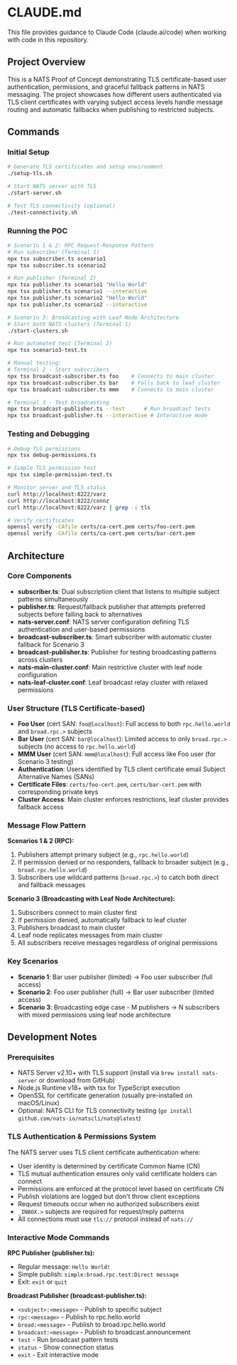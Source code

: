 # CLAUDE.md

This file provides guidance to Claude Code (claude.ai/code) when working with code in this repository.

## Project Overview

This is a NATS Proof of Concept demonstrating TLS certificate-based user authentication, permissions, and graceful fallback patterns in NATS messaging. The project showcases how different users authenticated via TLS client certificates with varying subject access levels handle message routing and automatic fallbacks when publishing to restricted subjects.

## Commands

### Initial Setup
```bash
# Generate TLS certificates and setup environment
./setup-tls.sh

# Start NATS server with TLS
./start-server.sh

# Test TLS connectivity (optional)
./test-connectivity.sh
```

### Running the POC
```bash
# Scenario 1 & 2: RPC Request-Response Pattern
# Run subscriber (Terminal 1)
npx tsx subscriber.ts scenario1
npx tsx subscriber.ts scenario2

# Run publisher (Terminal 2)  
npx tsx publisher.ts scenario1 "Hello World"
npx tsx publisher.ts scenario1 --interactive
npx tsx publisher.ts scenario2 "Hello World"
npx tsx publisher.ts scenario2 --interactive

# Scenario 3: Broadcasting with Leaf Node Architecture
# Start both NATS clusters (Terminal 1)
./start-clusters.sh

# Run automated test (Terminal 2)
npx tsx scenario3-test.ts

# Manual testing:
# Terminal 2 - Start subscribers
npx tsx broadcast-subscriber.ts foo    # Connects to main cluster
npx tsx broadcast-subscriber.ts bar    # Falls back to leaf cluster
npx tsx broadcast-subscriber.ts mmm    # Connects to main cluster

# Terminal 3 - Test broadcasting  
npx tsx broadcast-publisher.ts --test      # Run broadcast tests
npx tsx broadcast-publisher.ts --interactive # Interactive mode
```

### Testing and Debugging
```bash
# Debug TLS permissions
npx tsx debug-permissions.ts

# Simple TLS permission test
npx tsx simple-permission-test.ts

# Monitor server and TLS status
curl http://localhost:8222/varz
curl http://localhost:8222/connz
curl http://localhost:8222/varz | grep -i tls

# Verify certificates
openssl verify -CAfile certs/ca-cert.pem certs/foo-cert.pem
openssl verify -CAfile certs/ca-cert.pem certs/bar-cert.pem
```

## Architecture

### Core Components
- **subscriber.ts**: Dual subscription client that listens to multiple subject patterns simultaneously
- **publisher.ts**: Request/fallback publisher that attempts preferred subjects before falling back to alternatives
- **nats-server.conf**: NATS server configuration defining TLS authentication and user-based permissions
- **broadcast-subscriber.ts**: Smart subscriber with automatic cluster fallback for Scenario 3
- **broadcast-publisher.ts**: Publisher for testing broadcasting patterns across clusters
- **nats-main-cluster.conf**: Main restrictive cluster with leaf node configuration
- **nats-leaf-cluster.conf**: Leaf broadcast relay cluster with relaxed permissions

### User Structure (TLS Certificate-based)
- **Foo User** (cert SAN: `foo@localhost`): Full access to both `rpc.hello.world` and `broad.rpc.>` subjects
- **Bar User** (cert SAN: `bar@localhost`): Limited access to only `broad.rpc.>` subjects (no access to `rpc.hello.world`)
- **MMM User** (cert SAN: `mmm@localhost`): Full access like Foo user (for Scenario 3 testing)
- **Authentication**: Users identified by TLS client certificate email Subject Alternative Names (SANs)
- **Certificate Files**: `certs/foo-cert.pem`, `certs/bar-cert.pem` with corresponding private keys
- **Cluster Access**: Main cluster enforces restrictions, leaf cluster provides fallback access

### Message Flow Pattern

**Scenarios 1 & 2 (RPC):**
1. Publishers attempt primary subject (e.g., `rpc.hello.world`)
2. If permission denied or no responders, fallback to broader subject (e.g., `broad.rpc.hello.world`)  
3. Subscribers use wildcard patterns (`broad.rpc.>`) to catch both direct and fallback messages

**Scenario 3 (Broadcasting with Leaf Node Architecture):**
1. Subscribers connect to main cluster first
2. If permission denied, automatically fallback to leaf cluster  
3. Publishers broadcast to main cluster
4. Leaf node replicates messages from main cluster
5. All subscribers receive messages regardless of original permissions

### Key Scenarios
- **Scenario 1**: Bar user publisher (limited) → Foo user subscriber (full access)
- **Scenario 2**: Foo user publisher (full) → Bar user subscriber (limited access)
- **Scenario 3**: Broadcasting edge case - M publishers → N subscribers with mixed permissions using leaf node architecture

## Development Notes

### Prerequisites
- NATS Server v2.10+ with TLS support (install via `brew install nats-server` or download from GitHub)
- Node.js Runtime v18+ with tsx for TypeScript execution
- OpenSSL for certificate generation (usually pre-installed on macOS/Linux)
- Optional: NATS CLI for TLS connectivity testing (`go install github.com/nats-io/natscli/nats@latest`)

### TLS Authentication & Permissions System
The NATS server uses TLS client certificate authentication where:
- User identity is determined by certificate Common Name (CN)
- TLS mutual authentication ensures only valid certificate holders can connect
- Permissions are enforced at the protocol level based on certificate CN
- Publish violations are logged but don't throw client exceptions
- Request timeouts occur when no authorized subscribers exist
- `_INBOX.>` subjects are required for request/reply patterns
- All connections must use `tls://` protocol instead of `nats://`

### Interactive Mode Commands

**RPC Publisher (publisher.ts):**
- Regular message: `Hello World!`
- Simple publish: `simple:broad.rpc.test:Direct message`
- Exit: `exit` or `quit`

**Broadcast Publisher (broadcast-publisher.ts):**
- `<subject>:<message>` - Publish to specific subject
- `rpc:<message>` - Publish to rpc.hello.world
- `broad:<message>` - Publish to broad.rpc.hello.world
- `broadcast:<message>` - Publish to broadcast.announcement
- `test` - Run broadcast pattern tests
- `status` - Show connection status
- `exit` - Exit interactive mode